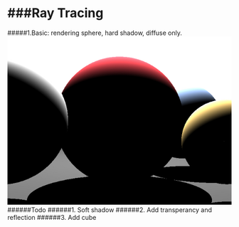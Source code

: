 ###Ray Tracing
=====
#####1.Basic: rendering sphere, hard shadow, diffuse only.
![alt text](/basic/output.jpg?raw=true "sample output 1")
######Todo
######1. Soft shadow
######2. Add transperancy and reflection
######3. Add cube
